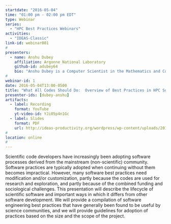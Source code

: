 ```yaml
---
startdate: "2016-05-04"
time: "01:00 pm - 02:00 pm EDT"
type: Webinar
series:
  - "HPC Best Practices Webinars"
activities:
  - "IDEAS-Classic"
link-id: webinar001
#
presenters:
  - name: Anshu Dubey
    affiliation: Argonne National Laboratory
    github-id: adubey64
    bio: "Anshu Dubey is a Computer Scientist in the Mathematics and Computer Science Division at Argonne National Laboratory and a Senior Scientist in the Department of Computer Science at the University of Chicago. She is the chief software architect for FLASH, a multiphysics multiscale HPC software that is used by several science and engineering domains as their community code. She is interested in all aspects of HPC scientific software with special emphasis on design, productivity, and sustainability issues."
#
webinar-id: 1
date: 2016-05-04T13:00-0500
title: "What All Codes Should Do:  Overview of Best Practices in HPC Software Development"
presenter-ids: [dubey-anshu]
artifacts:
  - label: Recording
    format: YouTube
    yt-video-id: YJi05p4n1Gc
  - label: Slides
    format: PDF
    url: http://ideas-productivity.org/wordpress/wp-content/uploads/2018/03/webinar001-160504-dubey-overview.pdf
#
location: online
#
---
```

Scientific code developers have increasingly been adopting software
processes derived from the mainstream (non-scientific) community.
Software practices are typically adopted when continuing without them
becomes impractical. However, many software best practices need
modification and/or customization, partly because the codes are used
for research and exploration, and partly because of the combined
funding and sociological challenges. This presentation will describe
the lifecycle of scientific software and important ways in which it
differs from other software development.  We will provide a
compilation of software engineering best practices that have generally
been found to be useful by science communities, and we will provide
guidelines for adoption of practices based on the size and the scope
of the project.
 
